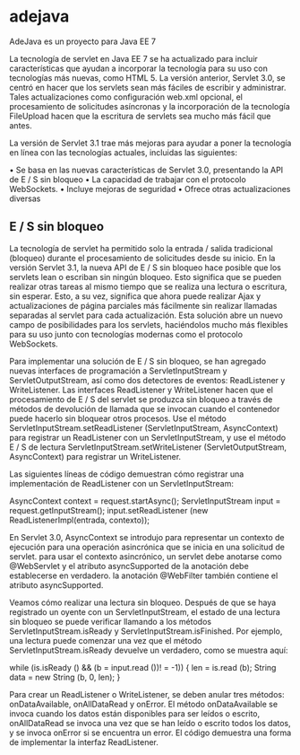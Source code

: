 # adejava
AdeJava es un proyecto para Java EE 7

La tecnología de servlet en Java EE 7 se ha actualizado para incluir características que ayudan a incorporar la tecnología para su uso con tecnologías más nuevas, como HTML 5. La versión anterior, Servlet 3.0, se centró en hacer que los servlets sean más fáciles de escribir y administrar. Tales actualizaciones
como configuración web.xml opcional, el procesamiento de solicitudes asíncronas y la incorporación de la tecnología FileUpload hacen que la escritura de servlets sea mucho más fácil que antes. 

La versión de Servlet 3.1 trae más mejoras para ayudar a poner la tecnología en línea con las tecnologías actuales, incluidas las siguientes:

• Se basa en las nuevas características de Servlet 3.0, presentando la API de E / S sin bloqueo
• La capacidad de trabajar con el protocolo WebSockets.
• Incluye mejoras de seguridad
• Ofrece otras actualizaciones diversas

## E / S sin bloqueo

La tecnología de servlet ha permitido solo la entrada / salida tradicional (bloqueo) durante el procesamiento de solicitudes desde su inicio. En la versión Servlet 3.1, la nueva API de E / S sin bloqueo hace posible que los servlets lean o escriban sin ningún bloqueo. Esto significa que se pueden realizar otras tareas al mismo tiempo que se realiza una lectura o escritura, sin esperar. Esto, a su vez, significa que ahora puede realizar Ajax y actualizaciones de página parciales más fácilmente sin realizar llamadas separadas al servlet para cada actualización. Esta solución abre un nuevo campo de posibilidades para los servlets, haciéndolos mucho más flexibles para su uso junto con tecnologías modernas como el protocolo WebSockets.

Para implementar una solución de E / S sin bloqueo, se han agregado nuevas interfaces de programación a ServletInputStream y ServletOutputStream, así como dos detectores de eventos: ReadListener y WriteListener. Las interfaces ReadListener y WriteListener hacen que el procesamiento de E / S del servlet se produzca sin bloqueo a través de métodos de devolución de llamada que se invocan cuando el contenedor puede hacerlo sin bloquear otros procesos. Use el método ServletInputStream.setReadListener (ServletInputStream, AsyncContext) para registrar un ReadListener con un ServletInputStream, y use el método E / S de lectura ServletInputStream.setWriteListener (ServletOutputStream, AsyncContext) para registrar un WriteListener. 

Las siguientes líneas de código demuestran cómo registrar una implementación de ReadListener con un ServletInputStream:

AsyncContext context = request.startAsync(); 
ServletInputStream input = request.getInputStream(); 
input.setReadListener (new ReadListenerImpl(entrada, contexto));

En Servlet 3.0, AsyncContext se introdujo para representar un contexto de ejecución para una operación asincrónica que se inicia en una solicitud de servlet. para usar el contexto asincrónico, un servlet debe anotarse como @WebServlet y el atributo asyncSupported de la anotación debe establecerse en verdadero. la anotación @WebFilter también contiene el atributo asyncSupported.

Veamos cómo realizar una lectura sin bloqueo. Después de que se haya registrado un oyente
con un ServletInputStream, el estado de una lectura sin bloqueo se puede verificar llamando a los métodos ServletInputStream.isReady y ServletInputStream.isFinished. 
Por ejemplo, una lectura puede comenzar una vez que el método ServletInputStream.isReady devuelve un verdadero, como se muestra aquí:

while (is.isReady () && (b = input.read ())! = -1)) 
{
  len = is.read (b);
  String data = new String (b, 0, len);
}

Para crear un ReadListener o WriteListener, se deben anular tres métodos: onDataAvailable, onAllDataRead y onError. El método onDataAvailable se invoca cuando los datos están disponibles para ser leídos o
escrito, onAllDataRead se invoca una vez que se han leído o escrito todos los datos, y se invoca onError si se encuentra un error. El código demuestra una forma de implementar la interfaz ReadListener. 

